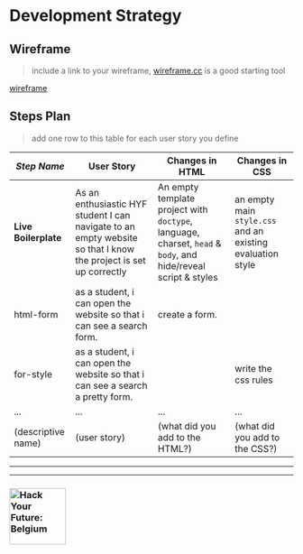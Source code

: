 # Development Strategy

## Wireframe

> include a link to your wireframe, [wireframe.cc](https://wireframe.cc) is a good starting tool

[wireframe](https://wireframe.cc/uHvJXX)

## Steps Plan

> add one row to this table for each user story you define

| _Step Name_          | User Story                                                                                                       | Changes in HTML                                                                                               | Changes in CSS                                             |
| -------------------- | ---------------------------------------------------------------------------------------------------------------- | ------------------------------------------------------------------------------------------------------------- | ---------------------------------------------------------- |
| **Live Boilerplate** | As an enthusiastic HYF student I can navigate to an empty website so that I know the project is set up correctly | An empty template project with `doctype`, language, charset, `head` & `body`, and hide/reveal script & styles | an empty main `style.css` and an existing evaluation style |
| html-form            | as a student, i can open the website so that i can see a search form.                                            | create a form.                                                                                                |                                                            |
| for-style            | as a student, i can open the website so that i can see a search a pretty form.                                   |                                                                                                               | write the css rules                                        |
| ...                  | ...                                                                                                              | ...                                                                                                           | ...                                                        |
| (descriptive name)   | (user story)                                                                                                     | (what did you add to the HTML?)                                                                               | (what did you add to the CSS?)                             |

---

---

### <a href="https://hackyourfuture.be" target="_blank"><img src="https://user-images.githubusercontent.com/18554853/63941625-4c7c3d00-ca6c-11e9-9a76-8d5e3632fe70.jpg" width="100" height="100" alt="Hack Your Future: Belgium"></a>
